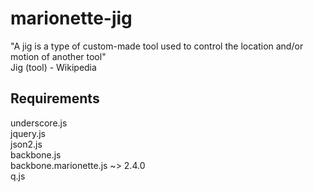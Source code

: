 # marionette-jig
"A jig is a type of custom-made tool used to control the location and/or motion of another tool"  
Jig (tool) - Wikipedia

## Requirements
underscore.js  
jquery.js  
json2.js  
backbone.js  
backbone.marionette.js ~> 2.4.0  
q.js  
